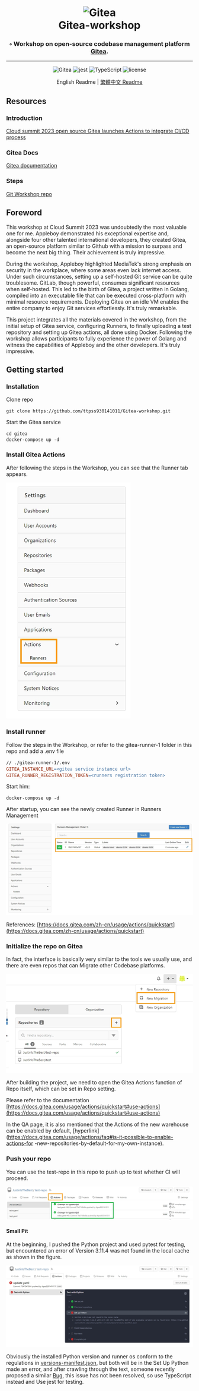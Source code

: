 <div align="center">
<h1 align="center">
<img alt="Gitea" src="https://raw.githubusercontent.com/go-gitea/gitea/main/public/assets/img/gitea.svg" width="220" style="max-width: 100%;">
<br>
  Gitea-workshop
</h1>
<h3>◦ Workshop on open-source codebase management platform <a href="https://about.gitea.com/">Gitea</a>.</h3>
<hr/>

<p align="center">

<img src="https://img.shields.io/badge/Gitea-609929.svg?style&logo=git&logoColor=white" alt="Gitea" />
<img src="https://img.shields.io/badge/jest-813754.svg?style&logo=jest&logoColor=white" alt="jest" />
<img src="https://img.shields.io/badge/TypeScript-3178C6.svg?style&logo=TypeScript&logoColor=white" alt="TypeScript" />
<img src="https://img.shields.io/github/license/ttpss930141011/Gitea-workshop?style&color=5D6D7E" alt="license" />
</p>

English Readme | <a href="./README.tw.md">繁體中文 Readme</a>

</div>

## **Resources**

### **Introduction**

[Cloud summit 2023 open source Gitea launches Actions to integrate CI/CD process](https://cloudsummit.ithome.com.tw/2023/lab-page/2225)

### **Gitea Docs**

[Gitea documentation](https://docs.gitea.com/)

### **Steps**

[Git Workshop repo](https://github.com/go-training/gitea-workshop)

## **Foreword**

This workshop at Cloud Summit 2023 was undoubtedly the most valuable one for me. Appleboy demonstrated his exceptional expertise and, alongside four other talented international developers, they created Gitea, an open-source platform similar to Github with a mission to surpass and become the next big thing. Their achievement is truly impressive.

During the workshop, Appleboy highlighted MediaTek's strong emphasis on security in the workplace, where some areas even lack internet access. Under such circumstances, setting up a self-hosted Git service can be quite troublesome. GitLab, though powerful, consumes significant resources when self-hosted. This led to the birth of Gitea, a project written in Golang, compiled into an executable file that can be executed cross-platform with minimal resource requirements. Deploying Gitea on an idle VM enables the entire company to enjoy Git services effortlessly. It's truly remarkable.

This project integrates all the materials covered in the workshop, from the initial setup of Gitea service, configuring Runners, to finally uploading a test repository and setting up Gitea actions, all done using Docker. Following the workshop allows participants to fully experience the power of Golang and witness the capabilities of Appleboy and the other developers. It's truly impressive.

## **Getting started**

### **Installation**

Clone repo

```docker
git clone https://github.com/ttpss930141011/Gitea-workshop.git
```

Start the Gitea service

```docker
cd gitea
docker-compose up -d
```

### **Install Gitea Actions**

After following the steps in the Workshop, you can see that the Runner tab appears.

![1690996795566.jpg](./images/1690996795566.jpg)

### **Install runner**

Follow the steps in the Workshop, or refer to the gitea-runner-1 folder in this repo and add a .env file

```makefile
// ./gitea-runner-1/.env
GITEA_INSTANCE_URL=<gitea service instance url>
GITEA_RUNNER_REGISTRATION_TOKEN=<runners registration token>
```

Start him:

```docker
docker-compose up -d
```

After startup, you can see the newly created Runner in Runners Management

![1690997300500.jpg](./images/1690997300500.jpg)

References: [https://docs.gitea.com/zh-cn/usage/actions/quickstart](https://docs.gitea.com/zh-cn/usage/actions/quickstart)

### **Initialize the repo on Gitea**

In fact, the interface is basically very similar to the tools we usually use, and there are even repos that can Migrate other Codebase platforms.

![1690997573485.jpg](./images/1690997573485.jpg)

After building the project, we need to open the Gitea Actions function of Repo itself, which can be set in Repo setting.

Please refer to the documentation [https://docs.gitea.com/usage/actions/quickstart#use-actions](https://docs.gitea.com/usage/actions/quickstart#use-actions)

In the QA page, it is also mentioned that the Actions of the new warehouse can be enabled by default, [hyperlink](https://docs.gitea.com/usage/actions/faq#is-it-possible-to-enable-actions-for -new-repositories-by-default-for-my-own-instance).

### **Push your repo**

You can use the test-repo in this repo to push up to test whether CI will proceed.

![1690997955121.jpg](./images/1690997955121.jpg)

#### **Small Pit**

At the beginning, I pushed the Python project and used pytest for testing, but encountered an error of Version 3.11.4 was not found in the local cache as shown in the figure.

![1690998051079.jpg](./images/1690998051079.jpg)

Obviously the installed Python version and runner os conform to the regulations in [versions-manifest.json](https://raw.githubusercontent.com/actions/python-versions/main/versions-manifest.json), but both will be in the Set Up Python made an error, and after crawling through the text, someone recently proposed a similar [Bug](https://github.com/actions/setup-python/issues/585), this issue has not been resolved, so use TypeScript instead and Use jest for testing.
